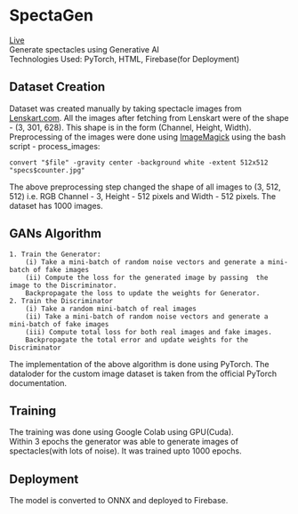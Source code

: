 # SpectaGen 
[Live](https://spectagen.web.app)  
Generate spectacles using Generative AI  
Technologies Used: PyTorch, HTML, Firebase(for Deployment)


## Dataset Creation
Dataset was created manually by taking spectacle images from [Lenskart.com](https://lenskart.com). All the images after fetching from Lenskart were of the shape - (3, 301, 628). This shape is in the form (Channel, Height, Width).  
Preprocessing of the images were done using [ImageMagick](https://github.com/imagemagick/imagemagick) using the bash script - process_images: 
```
convert "$file" -gravity center -background white -extent 512x512 "specs$counter.jpg"
```
The above preprocessing step changed the shape of all images to (3, 512, 512) i.e. RGB Channel - 3, Height - 512 pixels and Width - 512 pixels. The dataset has 1000 images.

## GANs Algorithm
```
1. Train the Generator:
    (i) Take a mini-batch of random noise vectors and generate a mini-batch of fake images
    (ii) Compute the loss for the generated image by passing  the image to the Discriminator.
    Backpropagate the loss to update the weights for Generator. 
2. Train the Discriminator
    (i) Take a random mini-batch of real images
    (ii) Take a mini-batch of random noise vectors and generate a mini-batch of fake images
    (iii) Compute total loss for both real images and fake images.
    Backpropagate the total error and update weights for the Discriminator
```
The implementation of the above algorithm is done using PyTorch. The dataloder for the custom image dataset is taken from the official PyTorch documentation.

## Training 

The training was done using Google Colab using GPU(Cuda).  
Within 3 epochs the generator was able to generate images of spectacles(with lots of noise). It was trained upto 1000 epochs.

## Deployment

The model is converted to ONNX and deployed to Firebase.
